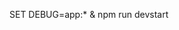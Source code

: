 <!-- Use the following command to Run the Server in dev mode on Windows -->

SET DEBUG=app:* & npm run devstart
